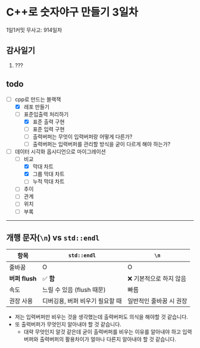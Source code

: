 # C++로 숫자야구 만들기 3일차

1일1커밋 무사고: 914일차

## 감사일기

1. ???

## todo

- [ ] cpp로 만드는 블랙잭
  - [x] 레포 만들기
  - [ ] 표준입출력 처리하기
    - [x] 표준 출력 구현
    - [ ] 표준 입력 구현
    - [ ] 출력버퍼는 무엇이 입력버퍼랑 어떻게 다른가?
    - [ ] 출력버퍼는 입력버퍼를 관리할 방식을 굳이 다르게 해야 하는가?
- [ ] 데이터 시각화 옵시디언으로 마이그레이션
  - [ ] 비교
    - [x] 막대 차트
    - [x] 그룹 막대 차트
    - [ ] 누적 막대 차트
  - [ ] 추이
  - [ ] 관계
  - [ ] 위치
  - [ ] 부록

---

## 개행 문자(`\n`) vs `std::endl`

| 항목           | `std::endl`                     | `\n`                    |
| -------------- | ------------------------------- | ----------------------- |
| 줄바꿈         | O                               | O                       |
| **버퍼 flush** | ✅ **함**                       | ❌ 기본적으로 하지 않음 |
| 속도           | 느릴 수 있음 (flush 때문)       | 빠름                    |
| 권장 사용      | 디버깅용, 버퍼 비우기 필요할 때 | 일반적인 줄바꿈 시 권장 |

- 저는 입력버퍼만 비우는 것을 생각했는데 출력버퍼도 의식을 해야할 것 같습니다.
- 또 출력버퍼가 무엇인지 알아내야 할 것 같습니다.
  - 대략 무엇인지 알것 같은데 굳이 출력버퍼를 비우는 이유를 알아내야 하고 입력버퍼와 출력버퍼의 활용차이가 얼마나 다른지 알아내야 할 것 같습니다.


